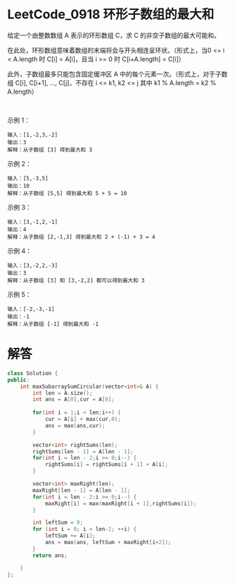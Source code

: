 # LeetCode_0918 环形子数组的最大和

给定一个由整数数组 A 表示的环形数组 C，求 C 的非空子数组的最大可能和。

在此处，环形数组意味着数组的末端将会与开头相连呈环状。（形式上，当0 <= i < A.length 时 C[i] = A[i]，且当 i >= 0 时 C[i+A.length] = C[i]）

此外，子数组最多只能包含固定缓冲区 A 中的每个元素一次。（形式上，对于子数组 C[i], C[i+1], ..., C[j]，不存在 i <= k1, k2 <= j 其中 k1 % A.length = k2 % A.length）

 

示例 1：
```
输入：[1,-2,3,-2]
输出：3
解释：从子数组 [3] 得到最大和 3
```
示例 2：
```
输入：[5,-3,5]
输出：10
解释：从子数组 [5,5] 得到最大和 5 + 5 = 10
```
示例 3：
```
输入：[3,-1,2,-1]
输出：4
解释：从子数组 [2,-1,3] 得到最大和 2 + (-1) + 3 = 4
```
示例 4：
```
输入：[3,-2,2,-3]
输出：3
解释：从子数组 [3] 和 [3,-2,2] 都可以得到最大和 3
```
示例 5：
```
输入：[-2,-3,-1]
输出：-1
解释：从子数组 [-1] 得到最大和 -1
```

# 解答

```C++
class Solution {
public:
    int maxSubarraySumCircular(vector<int>& A) {
        int len = A.size();
        int ans = A[0],cur = A[0];
        
        for(int i = 1;i < len;i++) {
            cur = A[i] + max(cur,0);
            ans = max(ans,cur);
        }

        vector<int> rightSums(len);
        rightSums[len - 1] = A[len - 1];
        for(int i = len - 2;i >= 0;i--) {
            rightSums[i] = rightSums[i + 1] + A[i];
        }

        vector<int> maxRight(len);
        maxRight[len - 1] = A[len - 1];
        for(int i = len - 2;i >= 0;i--) {
            maxRight[i] = max(maxRight[i + 1],rightSums[i]);
        }

        int leftSum = 0;
        for (int i = 0; i < len-2; ++i) {
            leftSum += A[i];
            ans = max(ans, leftSum + maxRight[i+2]);
        }
        return ans;

    }
};
```